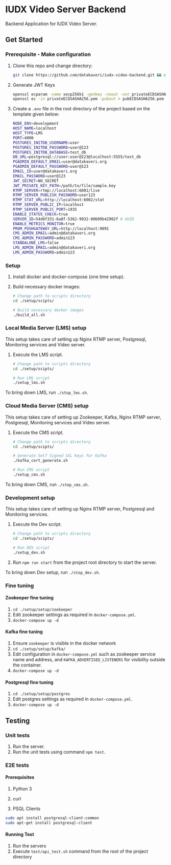 # IUDX Video Server Backend

Backend Application for IUDX Video Server.

## Get Started

### Prerequisite - Make configuration

1. Clone this repo and change directory:

   ```sh
   git clone https://github.com/datakaveri/iudx-video-backend.git && cd iudx-video-backend
   ```

2. Generate JWT Keys 
    ```sh
    openssl ecparam -name secp256k1 -genkey -noout -out privateECDSASHA256.pem
    openssl ec -in privateECDSASHA256.pem -pubout > pubECDSASHA256.pem
    ```
3. Create a `.env` file in the root directory of the project based on the template given below:

    ```sh
    NODE_ENV=development
    HOST_NAME=localhost
    HOST_TYPE=LMS
    PORT=4000
    POSTGRES_INITDB_USERNAME=user
    POSTGRES_INITDB_PASSWORD=user@123
    POSTGRES_INITDB_DATABASE=test_db
    DB_URL=postgresql://user:user@123@localhost:5555/test_db
    PGADMIN_DEFAULT_EMAIL=user@datakaveri.org
    PGADMIN_DEFAULT_PASSWORD=user@123
    EMAIL_ID=user@datakaveri.org
    EMAIL_PASSWORD=user@123
    JWT_SECRET=NO_SECRET
    JWT_PRIVATE_KEY_PATH=/path/to/file/sample.key
    RTMP_SERVER=rtmp://localhost:6001/live
    RTMP_SERVER_PUBLISH_PASSWORD=user123
    RTMP_STAT_URL=http://localhost:6002/stat
    RTMP_SERVER_PUBLIC_IP=localhost
    RTMP_SERVER_PUBLIC_PORT=1935
    ENABLE_STATUS_CHECK=true
    SERVER_ID=54d6f331-6a8f-5362-9932-00609b42902f # UUID
    ENABLE_METRICS_MONITOR=true
    PROM_PUSHGATEWAY_URL=http://localhost:9091
    CMS_ADMIN_EMAIL=admin@datakaveri.org
    CMS_ADMIN_PASSWORD=admin123
    STANDALONE_LMS=false
    LMS_ADMIN_EMAIL=admin@datakaveri.org
    LMS_ADMIN_PASSWORD=admin123
    ```

### Setup

1. Install docker and docker-compose (one time setup).
2. Build necessary docker images:

    ```sh
    # Change path to scripts directory
    cd ./setup/scipts/

    # Build necessary docker images
    ./build_all.sh
    ```

### Local Media Server (LMS) setup

This setup takes care of setting up Nginx RTMP server, Postgresql, Monitoring services and Video server.

1. Execute the LMS script.

    ```sh
    # Change path to scripts directory
    cd ./setup/scipts/

    # Run LMS script
    ./setup_lms.sh
    ```

To bring down LMS, run `./stop_lms.sh`.

### Cloud Media Server (CMS) setup

This setup takes care of setting up Zookeeper, Kafka, Nginx RTMP server, Postgresql, Monitoring services and Video server.

1. Execute the CMS script.

    ```sh
    # Change path to scripts directory
    cd ./setup/scipts/

    # Generate Self Signed SSL Keys for Kafka
    ./kafka_cert_generate.sh

    # Run CMS script
    ./setup_cms.sh
    ```

To bring down CMS, run `./stop_cms.sh`.

### Development setup

This setup takes care of setting up Nginx RTMP server, Postgresql and Monitoring services.

1. Execute the Dev script.

    ```sh
    # Change path to scripts directory
    cd ./setup/scipts/

    # Run DEV script
    ./setup_dev.sh
    ```

2. Run `npm run start` from the project root directory to start the server.

To bring down Dev setup, run `./stop_dev.sh`.

### Fine tuning

#### Zookeeper fine tuning

1. `cd ./setup/setup/zookeeper`
2. Edit zookeeper settings as required in `docker-compose.yml`.
3. `docker-compose up -d`

#### Kafka fine tuning

1. Ensure `zookeeper` is visible in the docker network
2. `cd ./setup/setup/kafka/`
3. Edit configuration in `docker-compose.yml` such as zookeeper service name and address, and `KAFKA_ADVERTISED_LISTENERS` for visibility outside the container.  
4. `docker-compose up -d`

#### Postgresql fine tuning

1. `cd ./setup/setup/postgres`
2. Edit postgres settings as required in `docker-compose.yml`.  
3. `docker-compose up -d`

## Testing

### Unit tests

1. Run the server.
2. Run the unit tests using command `npm test`.

### E2E tests

#### Prerequisites

1. Python 3 

2. curl

3. PSQL Clients

```sh
sudo apt install postgresql-client-common
sudo apt-get install postgresql-client
```

#### Running Test

1. Run the servers
2. Execute `test/api_test.sh` command from the root of the project directory